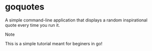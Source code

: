 # goquotes

A simple command-line application that displays a random inspirational quote every time you run it.

> [!NOTE]
> This is a simple tutorial meant for beginers in go!
